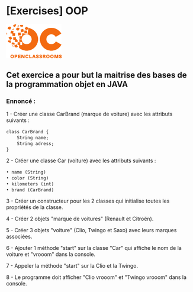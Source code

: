 # [Exercises] OOP

<img src="../../art/oclogo.png" alt="drawing" width="150"/>

## Cet exercice a pour but la maitrise des bases de la programmation objet en JAVA

### Ennoncé :

1 - Créer une classe CarBrand (marque de voiture) avec les attributs suivants :


```
class CarBrand {
	String name;
	String adress;
}
```

2 -  Créer une classe Car (voiture) avec les attributs suivants :

```
• name (String)
• color (String)
• kilometers (int)
• brand (CarBrand)

```

3 - Créer un constructeur pour les 2 classes qui initialise toutes les propriétés de la classe.

4 - Créer 2 objets "marque de voitures" (Renault et Citroën).

5 - Créer 3 objets "voiture" (Clio, Twingo et Saxo) avec leurs marques associées.

6 - Ajouter 1 méthode "start" sur la classe "Car" qui affiche le nom de la voiture et "vrooom" dans la console.

7 - Appeler la méthode "start" sur la Clio et la Twingo.

8 - Le programme doit afficher "Clio vrooom" et "Twingo vrooom" dans la console.

